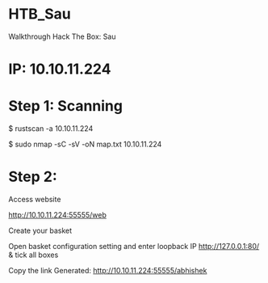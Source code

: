 # HTB_Sau
Walkthrough Hack The Box: Sau

# IP: 10.10.11.224

# Step 1: Scanning

 $ rustscan -a 10.10.11.224

 $ sudo nmap -sC -sV -oN map.txt 10.10.11.224

 # Step 2:

 Access website

 http://10.10.11.224:55555/web

 Create your basket

 Open basket configuration setting and enter loopback IP http://127.0.0.1:80/ & tick all boxes

 Copy the link Generated: http://10.10.11.224:55555/abhishek
